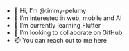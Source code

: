 - 👋 Hi, I’m @timmy-pelumy
- 👀 I’m interested in web, mobile and AI
- 🌱 I’m currently learning Flutter
- 💞️ I’m looking to collaborate on GitHub
- 📫 You can reach out to me here

<!---
timmy-pelumy/timmy-pelumy is a ✨ special ✨ repository because its `README.md` (this file) appears on your GitHub profile.
You can click the Preview link to take a look at your changes.
--->
